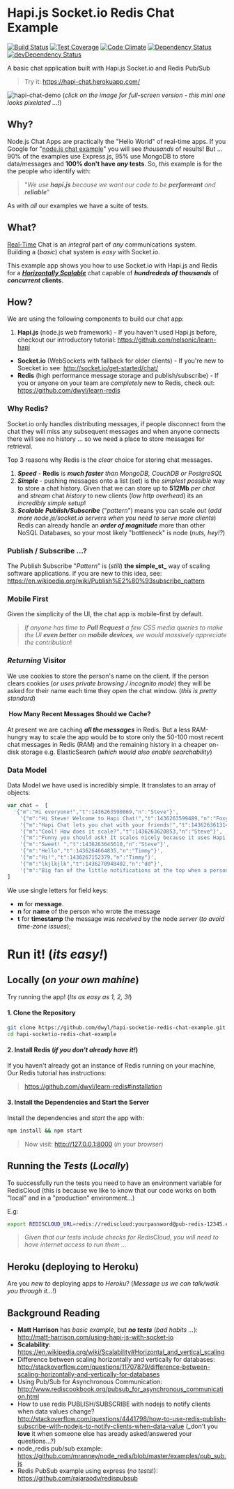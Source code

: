 # Hapi.js Socket.io Redis Chat Example

[![Build Status](https://travis-ci.org/dwyl/hapi-socketio-redis-chat-example.svg)](https://travis-ci.org/dwyl/hapi-socketio-redis-chat-example)
[![Test Coverage](https://codeclimate.com/github/dwyl/hapi-socketio-redis-chat-example/badges/coverage.svg)](https://codeclimate.com/github/dwyl/hapi-socketio-redis-chat-example/coverage)
[![Code Climate](https://codeclimate.com/github/dwyl/hapi-socketio-redis-chat-example/badges/gpa.svg)](https://codeclimate.com/github/dwyl/hapi-socketio-redis-chat-example)
[![Dependency Status](https://david-dm.org/dwyl/hapi-socketio-redis-chat-example.svg)](https://david-dm.org/dwyl/hapi-socketio-redis-chat-example)
[![devDependency Status](https://david-dm.org/dwyl/hapi-socketio-redis-chat-example/dev-status.svg)](https://david-dm.org/dwyl/hapi-socketio-redis-chat-example#info=devDependencies)

A basic chat application built with Hapi.js Socket.io and Redis Pub/Sub

> Try it: https://hapi-chat.herokuapp.com/

![hapi-chat-demo](https://cdn.rawgit.com/nelsonic/nelsonic.github.io/master/img/hapi-chat-full-res.gif)
(_click on the image for full-screen version - this mini one looks pixelated ...!_)

## Why?

Node.js Chat Apps are practically the "Hello World" of real-time apps.
If you Google for
"[node.js chat example](https://www.google.pt/search?q=node.js+chat+example)"
you will see *thousands* of results! But ... 90% of the examples use Express.js,
95% use MongoDB to store data/messages and **100% don't have _any_ tests**.
So, *this* example is for the the people who identify with:
> "_We use **hapi.js** because we want our code to be **performant** and **reliable**_"

As with *all* our examples we have a suite of tests.

## What?

[Real-Time](https://en.wikipedia.org/wiki/Real-time_computing#Near_real-time) Chat is an _integral_ part of _any_ communications system.  
Building a (*basic*) chat system is *easy* with Socket.io.

This example app shows you how to use Socket.io with Hapi.js and Redis for
a [***Horizontally Scalable***](http://stackoverflow.com/questions/11707879/difference-between-scaling-horizontally-and-vertically-for-databases) chat capable of
**_hundrededs of thousands_** of **_concurrent_ clients**.


## How?

We are using the following components to build our chat app:

1. **Hapi.js** (node.js web framework) - If you haven't used Hapi.js before, checkout our introductory tutorial: https://github.com/nelsonic/learn-hapi
+ **Socket.io** (WebSockets with fallback for older clients) - If you're new to Soecket.io see: http://socket.io/get-started/chat/
+ **Redis** (high performance message storage and publish/subscribe) - If you or anyone on your team are *completely* new to Redis, check out: https://github.com/dwyl/learn-redis

### Why Redis?

Socket.io only handles distributing messages, if people disconnect from the chat they will miss any subsequent messages and when anyone connects there will see no history ... so we need a place to store messages for retrieval.

Top 3 reasons why Redis is the *clear* choice for storing chat messages.

1. ***Speed***  - **Redis** is _**much faster** than MongoDB, CouchDB or PostgreSQL_
2. ***Simple*** - pushing messages onto a list (set) is the _simplest
possible_ way to store a chat history. Given that we can store up to **512Mb** *per chat* and *stream* chat *history* to new clients (*low http overhead*) its an
*incredibly simple setup*!
3. ***Scalable*** ***Publish/Subscribe*** ("_pattern_") means you can scale *out*
(*add more node.js/socket.io servers when you need to serve more clients*)
Redis can already handle an ***order of magnitude*** more than other NoSQL Databases,
so your most likely "bottleneck" is node (*nuts, hey!?*)

### Publish / Subscribe ...?

The Publish Subscribe "_Pattern_" is (_still_) **the simple_st_** way of scaling software applications.
if you are new to this idea, see: https://en.wikipedia.org/wiki/Publish%E2%80%93subscribe_pattern

### Mobile First

Given the simplicity of the UI, the chat app is mobile-first by default.
> _If anyone has time to **Pull Request** a few CSS media queries to make the UI **even better** on **mobile devices**, we would massively appreciate the contribution_!

### *Returning* Visitor

We use cookies to store the person's name on the client. If the person
clears cookies (_or uses private browsing / incognito mode_) they will be asked
for their name each time they open the chat window. (_this is pretty standard_)

####  How Many Recent Messages Should we Cache?

At present we are caching ***all the messages*** in Redis.
But a less RAM-hungry way to scale the app would be to store only the 50-100 most recent chat messages in Redis (RAM) and the remaining history in a cheaper on-disk storage e.g. ElasticSearch (_which would also enable searchability_)

### Data Model

Data Model we have used is incredibly simple.
It translates to an array of objects:

```js
var chat =  [
  '{"m":"Hi everyone!","t":1436263590869,"n":"Steve"}',
    '{"m":"Hi Steve! Welcome to Hapi Chat!","t":1436263599489,"n":"Foxy"}',
    '{"m":"Hapi Chat lets you chat with your friends!","t":1436263613141,"n":"Oprah"}',
    '{"m":"Cool! How does it scale?","t":1436263620853,"n":"Steve"}',
    '{"m":"Funny you should ask! It scales nicely because it uses Hapi.js and Redis!","t":1436263639989,"n":"Chroma"}',
    '{"m":"Sweet! ","t":1436263645610,"n":"Steve"}',
    '{"m":"Hello","t":1436264664835,"n":"Timmy"}',
    '{"m":"Hi!","t":1436267152379,"n":"Timmy"}',
    '{"m":"lkjlkjlk","t":1436270948402,"n":"dd"}',
    '{"m":"Big fan of the little notifications at the top when a person joins","t":1436273109909,"n":"iteles"}'
]
```
We use single letters for field keys:
+ **m** for **message**.
+ **n** for **name** of the person who wrote the message
+ **t** for **timestamp** the message was *received* by the node _server_ (_to avoid time-zone issues_);

# Run it! (_its easy!_)

## Locally (_on your own mahine_)

Try running the app! (_Its as easy as 1, 2, 3!_)

#### 1. Clone the Repository

```sh
git clone https://github.com/dwyl/hapi-socketio-redis-chat-example.git
cd hapi-socketio-redis-chat-example
```

#### 2. Install Redis (_if you don't already have it!_)

If you haven't already got an instance of Redis running on your machine,
Our Redis tutorial has instructions:
> https://github.com/dwyl/learn-redis#installation

#### 3. Install the Dependencies and Start the Server

Install the dependencies and *start* the app with:
```sh
npm install && npm start
```

> Now visit: http://127.0.0.1:8000 (_in your browser_)

## Running the _Tests_ (_Locally_)

To successfully run the tests you need to have an environment variable for RedisCloud
(this is because we like to know that our code works on both "local" and in a "production" environment...)

E.g:
```sh
export REDISCLOUD_URL=redis://rediscloud:yourpassword@pub-redis-12345.eu-west-1-2.1.ec2.garantiadata.com:12345
```

> _Given that our tests include checks for RedisCloud, you will need to have
internet access to run them ..._

## Heroku (deploying to Heroku)

Are you _new to_ deploying apps to _Heroku_? (_Message us we can talk/walk you through it..._!)


## Background Reading

+ **Matt Harrison** has *basic example*, but ***no tests*** (*bad habits ...*):
http://matt-harrison.com/using-hapi-js-with-socket-io
+ **Scalability**: https://en.wikipedia.org/wiki/Scalability#Horizontal_and_vertical_scaling
+ Difference between scaling horizontally and vertically for databases:
http://stackoverflow.com/questions/11707879/difference-between-scaling-horizontally-and-vertically-for-databases
+ Using Pub/Sub for Asynchronous Communication:
http://www.rediscookbook.org/pubsub_for_asynchronous_communication.html
+ How to use redis PUBLISH/SUBSCRIBE with nodejs to notify clients when data values change? http://stackoverflow.com/questions/4441798/how-to-use-redis-publish-subscribe-with-nodejs-to-notify-clients-when-data-value (_don't you **love** it when someone else has aready asked/answered your questions...?)
+ node_redis pub/sub example: https://github.com/mranney/node_redis/blob/master/examples/pub_sub.js
+ Redis PubSub example using express (_no tests_!): https://github.com/rajaraodv/redispubsub
